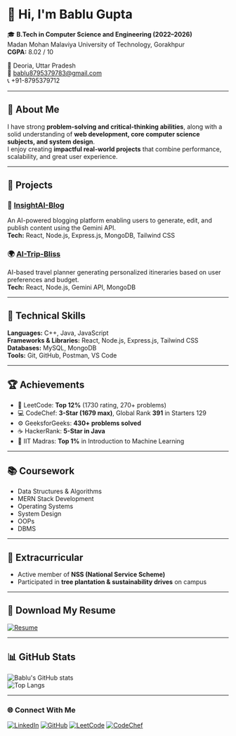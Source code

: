 # 👋 Hi, I'm Bablu Gupta  

🎓 **B.Tech in Computer Science and Engineering (2022–2026)**  
Madan Mohan Malaviya University of Technology, Gorakhpur  
**CGPA:** 8.02 / 10  

📍 Deoria, Uttar Pradesh  
📧 [bablu8795379783@gmail.com](mailto:bablu8795379783@gmail.com)  
📞 +91-8795379712  

---

## 🚀 About Me
I have strong **problem-solving and critical-thinking abilities**, along with a solid understanding of **web development, core computer science subjects, and system design**.  
I enjoy creating **impactful real-world projects** that combine performance, scalability, and great user experience.

---

## 💼 Projects

### 🧠 [InsightAI-Blog](https://github.com/BabluGupta123/InsightAI-Blog)
An AI-powered blogging platform enabling users to generate, edit, and publish content using the Gemini API.  
**Tech:** React, Node.js, Express.js, MongoDB, Tailwind CSS  

### 🌍 [AI-Trip-Bliss](https://github.com/BabluGupta123/AI-Trip-Bliss)
AI-based travel planner generating personalized itineraries based on user preferences and budget.  
**Tech:** React, Node.js, Gemini API, MongoDB  

---

## 🧰 Technical Skills
**Languages:** C++, Java, JavaScript  
**Frameworks & Libraries:** React, Node.js, Express.js, Tailwind CSS  
**Databases:** MySQL, MongoDB  
**Tools:** Git, GitHub, Postman, VS Code  

---

## 🏆 Achievements
- 🥇 LeetCode: **Top 12%** (1730 rating, 270+ problems)  
- 💻 CodeChef: **3-Star (1679 max)**, Global Rank **391** in Starters 129  
- ⚙️ GeeksforGeeks: **430+ problems solved**  
- ☕ HackerRank: **5-Star in Java**  
- 🧠 IIT Madras: **Top 1%** in Introduction to Machine Learning  

---

## 📚 Coursework
- Data Structures & Algorithms  
- MERN Stack Development  
- Operating Systems  
- System Design  
- OOPs  
- DBMS  

---

## 🤝 Extracurricular
- Active member of **NSS (National Service Scheme)**  
- Participated in **tree plantation & sustainability drives** on campus  

---

## 📄 Download My Resume
[![Resume](https://img.shields.io/badge/Download%20Resume-PDF-blue?style=for-the-badge&logo=adobeacrobatreader)](Bablu_Gupta_Resume.pdf)

---

## 📊 GitHub Stats  
![Bablu's GitHub stats](https://github-readme-stats.vercel.app/api?username=BabluGupta123&show_icons=true&theme=tokyonight)  
![Top Langs](https://github-readme-stats.vercel.app/api/top-langs/?username=BabluGupta123&layout=compact&theme=tokyonight)

---

### 🌐 Connect With Me
[![LinkedIn](https://img.shields.io/badge/LinkedIn-Bablu%20Gupta-blue?logo=linkedin&style=flat)](https://www.linkedin.com/in/bablu-gupta-1aaa2a257/)
[![GitHub](https://img.shields.io/badge/GitHub-BabluGupta123-black?logo=github&style=flat)](https://github.com/BabluGupta123)
[![LeetCode](https://img.shields.io/badge/LeetCode-bablu__gupta__-orange?logo=leetcode&style=flat)](https://leetcode.com/u/bablu_gupta_/)
[![CodeChef](https://img.shields.io/badge/CodeChef-bablu__gupta21-brown?logo=codechef&style=flat)](https://www.codechef.com/users/bablu_gupta21)
